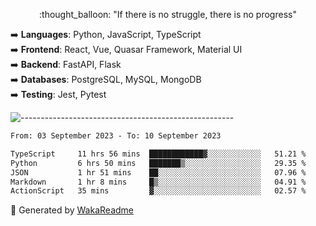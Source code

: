 <p align="center"> 
  :thought_balloon: "If there is no struggle, there is no progress"
</p>

<p align="left">
  ➡️ <strong>Languages</strong>: Python, JavaScript, TypeScript<br>
  ➡️ <strong>Frontend</strong>: React, Vue, Quasar Framework, Material UI<br>
  ➡️ <strong>Backend</strong>: FastAPI, Flask<br>
  ➡️ <strong>Databases</strong>: PostgreSQL, MySQL, MongoDB<br>
  ➡️ <strong>Testing</strong>: Jest, Pytest<br>
</p>

![-----------------------------------------------------](https://raw.githubusercontent.com/andreasbm/readme/master/assets/lines/vintage.png)

<!--START_SECTION:waka-->

```txt
From: 03 September 2023 - To: 10 September 2023

TypeScript     11 hrs 56 mins  ████████████▓░░░░░░░░░░░░   51.21 %
Python         6 hrs 50 mins   ███████▒░░░░░░░░░░░░░░░░░   29.35 %
JSON           1 hr 51 mins    ██░░░░░░░░░░░░░░░░░░░░░░░   07.96 %
Markdown       1 hr 8 mins     █▒░░░░░░░░░░░░░░░░░░░░░░░   04.91 %
ActionScript   35 mins         ▓░░░░░░░░░░░░░░░░░░░░░░░░   02.57 %
```

<!--END_SECTION:waka-->


🚀 Generated by [WakaReadme](https://github.com/athul/waka-readme)
